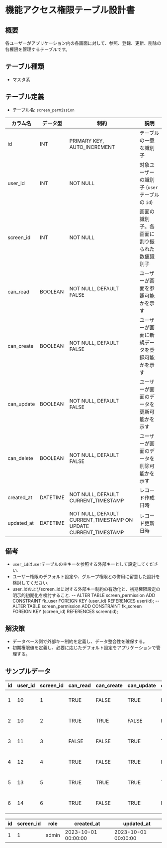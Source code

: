 # 機能アクセス権限テーブル設計書

## 概要
各ユーザーがアプリケーション内の各画面に対して、参照、登録、更新、削除の各権限を管理するテーブルです。

## テーブル種類
- マスタ系

## テーブル定義
- テーブル名: `screen_permission`

| カラム名       | データ型      | 制約                                                     | 説明                                               |
|----------------|---------------|----------------------------------------------------------|----------------------------------------------------|
| id             | INT           | PRIMARY KEY, AUTO_INCREMENT                              | テーブルの一意な識別子                             |
| user_id        | INT           | NOT NULL                                                 | 対象ユーザーの識別子 (`user` テーブルの `id`)      |
| screen_id      | INT           | NOT NULL                                                 | 画面の識別子。各画面に割り振られた数値識別子         |
| can_read       | BOOLEAN       | NOT NULL, DEFAULT FALSE                                  | ユーザーが画面を参照可能かを示す                     |
| can_create     | BOOLEAN       | NOT NULL, DEFAULT FALSE                                  | ユーザーが画面に新規データを登録可能かを示す         |
| can_update     | BOOLEAN       | NOT NULL, DEFAULT FALSE                                  | ユーザーが画面のデータを更新可能かを示す             |
| can_delete     | BOOLEAN       | NOT NULL, DEFAULT FALSE                                  | ユーザーが画面のデータを削除可能かを示す             |
| created_at     | DATETIME      | NOT NULL, DEFAULT CURRENT_TIMESTAMP                      | レコード作成日時                                  |
| updated_at     | DATETIME      | NOT NULL, DEFAULT CURRENT_TIMESTAMP ON UPDATE CURRENT_TIMESTAMP | レコード更新日時                   |

## 備考
- `user_id`は`user`テーブルの主キーを参照する外部キーとして設定してください.
- ユーザー権限のデフォルト設定や、グループ権限との併用に留意した設計を検討してください.
- user_idおよびscreen_idに対する外部キー制約の有効化と、初期権限設定の明示的初期化を検討すること.
-- ALTER TABLE screen_permission ADD CONSTRAINT fk_user FOREIGN KEY (user_id) REFERENCES user(id);
-- ALTER TABLE screen_permission ADD CONSTRAINT fk_screen FOREIGN KEY (screen_id) REFERENCES screen(id);

## 解決策
- データベース側で外部キー制約を定義し、データ整合性を確保する。
- 初期権限値を定義し、必要に応じたデフォルト設定をアプリケーションで管理する。

## サンプルデータ

| id | user_id | screen_id | can_read | can_create | can_update | can_delete | created_at           | updated_at           |
|----|---------|-----------|----------|------------|------------|------------|----------------------|----------------------|
| 1  | 10      | 1         | TRUE     | FALSE      | TRUE       | FALSE      | 2023-10-01 00:00:00  | 2023-10-01 00:00:00  |
| 2  | 10      | 2         | TRUE     | TRUE       | FALSE      | FALSE      | 2023-11-05 00:00:00  | 2023-11-05 00:00:00  |
| 3  | 11      | 3         | FALSE    | FALSE      | TRUE       | TRUE       | 2023-12-01 00:00:00  | 2023-12-01 00:00:00  |
| 4  | 12      | 4         | TRUE     | FALSE      | TRUE       | FALSE      | 2023-12-15 00:00:00  | 2023-12-15 00:00:00  |
| 5  | 13      | 5         | TRUE     | TRUE       | TRUE       | TRUE       | 2023-12-20 00:00:00  | 2023-12-20 00:00:00  |
| 6  | 14      | 6         | TRUE     | FALSE      | TRUE       | FALSE      | 2023-12-25 00:00:00  | 2023-12-25 00:00:00  |

| id | screen_id | role       | created_at           | updated_at           |
|----|-----------|------------|----------------------|----------------------|
| 1  | 1         | admin      | 2023-10-01 00:00:00  | 2023-10-01 00:00:00  |
